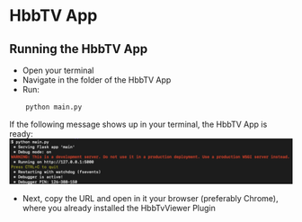# HbbTV App

## Running the HbbTV App

- Open your terminal
- Navigate in the folder of the HbbTV App
- Run:
```bash
    python main.py
```

If the following message shows up in your terminal, the HbbTV App is ready: 
![Terminal Message after running the HbbTV App](./run_hbbtv.png)

- Next, copy the URL and open in it your browser (preferably Chrome), where you already installed the HbbTvViewer Plugin
